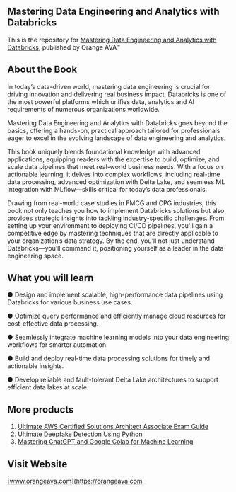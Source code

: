 ## Mastering Data Engineering and Analytics with Databricks

This is the repository for [Mastering Data Engineering and Analytics with Databricks](https://orangeava.com/products/mastering-data-engineering-and-analytics-with-databricks), published by Orange AVA™

## About the Book
In today’s data-driven world, mastering data engineering is crucial for driving innovation and delivering real business impact. Databricks is one of the most powerful platforms which unifies data, analytics and AI requirements of numerous organizations worldwide.
  
Mastering Data Engineering and Analytics with Databricks goes beyond the basics, offering a hands-on, practical approach tailored for professionals eager to excel in the evolving landscape of data engineering and analytics.

This book uniquely blends foundational knowledge with advanced applications, equipping readers with the expertise to build, optimize, and scale data pipelines that meet real-world business needs. With a focus on actionable learning, it delves into complex workflows, including real-time data processing, advanced optimization with Delta Lake, and seamless ML integration with MLflow—skills critical for today’s data professionals.

Drawing from real-world case studies in FMCG and CPG industries, this book not only teaches you how to implement Databricks solutions but also provides strategic insights into tackling industry-specific challenges. From setting up your environment to deploying CI/CD pipelines, you'll gain a competitive edge by mastering techniques that are directly applicable to your organization’s data strategy. By the end, you’ll not just understand Databricks—you’ll command it, positioning yourself as a leader in the data engineering space.

## What you will learn
● Design and implement scalable, high-performance data pipelines using Databricks for various business use cases.

● Optimize query performance and efficiently manage cloud resources for cost-effective data processing.

● Seamlessly integrate machine learning models into your data engineering workflows for smarter automation.

● Build and deploy real-time data processing solutions for timely and actionable insights.

● Develop reliable and fault-tolerant Delta Lake architectures to support efficient data lakes at scale.

## More products
1. [Ultimate AWS Certified Solutions Architect Associate Exam Guide](https://orangeava.com/products/ultimate-aws-certified-solutions-architect-associate-exam-guide)
2. [Ultimate Deepfake Detection Using Python](https://orangeava.com/products/ultimate-deepfake-detection-using-python) 
3. [Mastering ChatGPT and Google Colab for Machine Learning](https://orangeava.com/products/mastering-chatgpt-and-google-colab-for-machine-learning) 

## Visit Website 
[www.orangeava.com](https://orangeava.com
